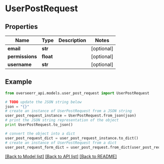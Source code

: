 # UserPostRequest


## Properties
Name | Type | Description | Notes
------------ | ------------- | ------------- | -------------
**email** | **str** |  | [optional] 
**permissions** | **float** |  | [optional] 
**username** | **str** |  | [optional] 

## Example

```python
from overseerr_api.models.user_post_request import UserPostRequest

# TODO update the JSON string below
json = "{}"
# create an instance of UserPostRequest from a JSON string
user_post_request_instance = UserPostRequest.from_json(json)
# print the JSON string representation of the object
print UserPostRequest.to_json()

# convert the object into a dict
user_post_request_dict = user_post_request_instance.to_dict()
# create an instance of UserPostRequest from a dict
user_post_request_form_dict = user_post_request.from_dict(user_post_request_dict)
```
[[Back to Model list]](../README.md#documentation-for-models) [[Back to API list]](../README.md#documentation-for-api-endpoints) [[Back to README]](../README.md)


